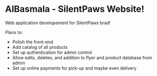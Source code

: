 # AlBasmala - SilentPaws Website!
 Web application developement for SilentPaws brad!
 
 Plans to:
 - Polish the front-end
 - Add catalog of all products
 - Set up authentication for admin control
 - Allow edits, deletes, and addition to flyer and product database from admin
 - Set up online payments for pick-up and maybe even delivery
